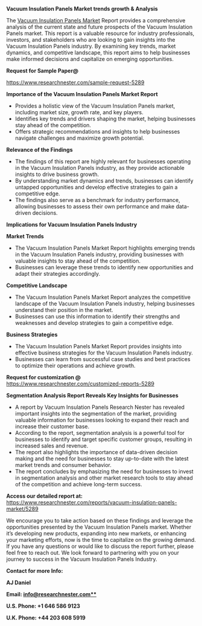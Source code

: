 ﻿<a name="_hlk167721000"></a><a name="_hlk169704084"></a><a name="_hlk168649135"></a>**Vacuum Insulation Panels Market trends growth & Analysis**

The [Vacuum Insulation Panels Market](https://www.researchnester.com/reports/vacuum-insulation-panels-market/5289) Report provides a comprehensive analysis of the current state and future prospects of the Vacuum Insulation Panels market. This report is a valuable resource for industry professionals, investors, and stakeholders who are looking to gain insights into the Vacuum Insulation Panels industry. By examining key trends, market dynamics, and competitive landscape, this report aims to help businesses make informed decisions and capitalize on emerging opportunities.

**Request for Sample Paper@**

<https://www.researchnester.com/sample-request-5289>

**Importance of the Vacuum Insulation Panels Market Report**

- Provides a holistic view of the Vacuum Insulation Panels market, including market size, growth rate, and key players.
- Identifies key trends and drivers shaping the market, helping businesses stay ahead of the competition.
- Offers strategic recommendations and insights to help businesses navigate challenges and maximize growth potential.

**Relevance of the Findings**	

- The findings of this report are highly relevant for businesses operating in the Vacuum Insulation Panels industry, as they provide actionable insights to drive business growth.
- By understanding market dynamics and trends, businesses can identify untapped opportunities and develop effective strategies to gain a competitive edge.
- The findings also serve as a benchmark for industry performance, allowing businesses to assess their own performance and make data-driven decisions.

**Implications for Vacuum Insulation Panels  Industry**

**Market Trends**

- The Vacuum Insulation Panels Market Report highlights emerging trends in the Vacuum Insulation Panels industry, providing businesses with valuable insights to stay ahead of the competition.
- Businesses can leverage these trends to identify new opportunities and adapt their strategies accordingly.

**Competitive Landscape**

- The Vacuum Insulation Panels Market Report analyzes the competitive landscape of the Vacuum Insulation Panels industry, helping businesses understand their position in the market.
- Businesses can use this information to identify their strengths and weaknesses and develop strategies to gain a competitive edge.

**Business Strategies**

- The Vacuum Insulation Panels Market Report provides insights into effective business strategies for the Vacuum Insulation Panels industry.
- Businesses can learn from successful case studies and best practices to optimize their operations and achieve growth.

**Request for customization @** <https://www.researchnester.com/customized-reports-5289>

**Segmentation Analysis Report Reveals Key Insights for Businesses**

- A report by Vacuum Insulation Panels Research Nester has revealed important insights into the segmentation of the market, providing valuable information for businesses looking to expand their reach and increase their customer base.
- According to the report, segmentation analysis is a powerful tool for businesses to identify and target specific customer groups, resulting in increased sales and revenue.
- The report also highlights the importance of data-driven decision making and the need for businesses to stay up-to-date with the latest market trends and consumer behavior.
- The report concludes by emphasizing the need for businesses to invest in segmentation analysis and other market research tools to stay ahead of the competition and achieve long-term success.

**Access our detailed report at:** <https://www.researchnester.com/reports/vacuum-insulation-panels-market/5289>

We encourage you to take action based on these findings and leverage the opportunities presented by the Vacuum Insulation Panels market. Whether it’s developing new products, expanding into new markets, or enhancing your marketing efforts, now is the time to capitalize on the growing demand. If you have any questions or would like to discuss the report further, please feel free to reach out. We look forward to partnering with you on your journey to success in the Vacuum Insulation Panels Industry.

**Contact for more Info:**

**AJ Daniel**

**Email: [info@researchnester.com**](mailto:info@researchnester.com)**

**U.S. Phone: +1 646 586 9123**

**U.K. Phone: +44 203 608 5919**



